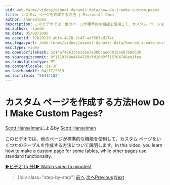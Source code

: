 ```yaml
---
uid: web-forms/videos/aspnet-dynamic-data/how-do-i-make-custom-pages
title: カスタム ページを作成する方法 | Microsoft Docs
author: shanselman
description: このビデオでは、他のページが標準的な機能を使用して、カスタム ページをいくつかのテーブルを作成する方法について説明します。
ms.author: riande
ms.date: 05/08/2008
ms.assetid: f2b20119-abf4-4e78-9c47-adf563ad174c
msc.legacyurl: /web-forms/videos/aspnet-dynamic-data/how-do-i-make-custom-pages
msc.type: video
ms.openlocfilehash: 5214a748633bb3a5e7e38bcaed6015a607b8d63b
ms.sourcegitcommit: 0f1119340e4464720cfd16d0ff15764746ea1fea
ms.translationtype: MT
ms.contentlocale: ja-JP
ms.lasthandoff: 04/17/2019
ms.locfileid: "59414102"
---
```

# <a name="how-do-i-make-custom-pages"></a><span data-ttu-id="c4eae-104">カスタム ページを作成する方法</span><span class="sxs-lookup"><span data-stu-id="c4eae-104">How Do I Make Custom Pages?</span></span>

<span data-ttu-id="c4eae-105">[Scott Hanselman](https://github.com/shanselman)による</span><span class="sxs-lookup"><span data-stu-id="c4eae-105">by [Scott Hanselman](https://github.com/shanselman)</span></span>

<span data-ttu-id="c4eae-106">このビデオでは、他のページが標準的な機能を使用して、カスタム ページをいくつかのテーブルを作成する方法について説明します。</span><span class="sxs-lookup"><span data-stu-id="c4eae-106">In this video, you learn how to make a custom page for some tables, while other pages use standard functionality.</span></span>

[<span data-ttu-id="c4eae-107">&#9654;ビデオ (5 分)</span><span class="sxs-lookup"><span data-stu-id="c4eae-107">&#9654; Watch video (5 minutes)</span></span>](https://channel9.msdn.com/Blogs/ASP-NET-Site-Videos/how-do-i-make-custom-pages)

> [!div class="step-by-step"]
> <span data-ttu-id="c4eae-108">[前へ](how-do-i-handle-business-logic-exceptions.md)
> [次へ](how-do-i-display-unknown-datatypes.md)</span><span class="sxs-lookup"><span data-stu-id="c4eae-108">[Previous](how-do-i-handle-business-logic-exceptions.md)
[Next](how-do-i-display-unknown-datatypes.md)</span></span>
